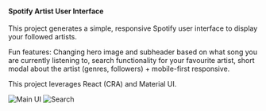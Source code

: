 #### Spotify Artist User Interface

This project generates a simple, responsive Spotify user interface to display your followed artists.

Fun features: Changing hero image and subheader based on what song you are currently listening to, search functionality for your favourite artist, short modal about the artist (genres, followers) + mobile-first responsive.

This project leverages React (CRA) and Material UI.

![Main UI](https://raw.githubusercontent.com/savannahostrowski/spotify-ui/master/Spotify-UI.png)
![Search](https://raw.githubusercontent.com/savannahostrowski/spotify-ui/master/Maggie-Search.png)

